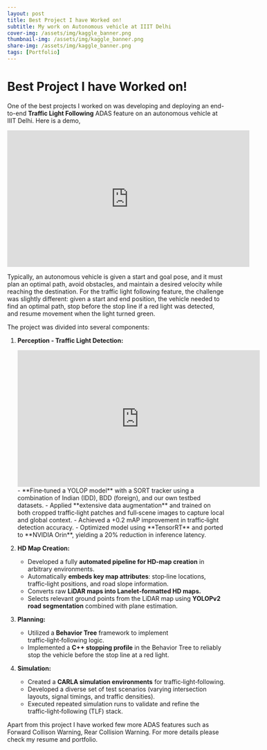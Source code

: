 ```yaml
---
layout: post
title: Best Project I have Worked on!
subtitle: My work on Autonomous vehicle at IIIT Delhi
cover-img: /assets/img/kaggle_banner.png
thumbnail-img: /assets/img/kaggle_banner.png
share-img: /assets/img/kaggle_banner.png
tags: [Portfolio]
---
```



# Best Project I have Worked on!

One of the best projects I worked on was developing and deploying an end-to-end **Traffic Light Following** ADAS feature on an autonomous vehicle at IIIT Delhi. Here is a demo,

<div class="col-md-6">
    <iframe width="560" height="315" src="https://www.youtube.com/embed/Yhju9OP4RS8" frameborder="0" allow="accelerometer; autoplay; clipboard-write; encrypted-media; gyroscope; picture-in-picture" allowfullscreen></iframe>
</div>

Typically, an autonomous vehicle is given a start and goal pose, and it must plan an optimal path, avoid obstacles, and maintain a desired velocity while reaching the destination. For the traffic light following feature, the challenge was slightly different: given a start and end position, the vehicle needed to find an optimal path, stop before the stop line if a red light was detected, and resume movement when the light turned green.

The project was divided into several components:

1. **Perception - Traffic Light Detection:**
	<div class="col-md-6">
	    <iframe width="560" height="315" src="https://youtu.be/KkV2-nVDkjs" frameborder="0" allow="accelerometer; autoplay; clipboard-write; encrypted-media; gyroscope; picture-in-picture" allowfullscreen></iframe>
	  </div>
	- **Fine‑tuned a YOLOP model** with a SORT tracker using a combination of Indian (IDD), BDD (foreign), and our own testbed datasets.
	- Applied **extensive data augmentation** and trained on both cropped traffic‑light patches and full‑scene images to capture local and global context.
	- Achieved a +0.2 mAP improvement in traffic‑light detection accuracy.
	- Optimized model using **TensorRT** and ported to **NVIDIA Orin**, yielding a 20% reduction in inference latency.

2. **HD Map Creation:**  
	- Developed a fully **automated pipeline for HD‑map creation** in arbitrary environments.
	- Automatically **embeds key map attributes**: stop‑line locations, traffic‑light positions, and road slope information.
	- Converts raw **LiDAR maps into Lanelet‑formatted HD maps.**
	- Selects relevant ground points from the LiDAR map using **YOLOPv2 road segmentation** combined with plane estimation.

4. **Planning:**  
	- Utilized a **Behavior Tree** framework to implement traffic‑light‑following logic.
	- Implemented a **C++ stopping profile** in the Behavior Tree to reliably stop the vehicle before the stop line at a red light.

5. **Simulation:**
	- Created a **CARLA simulation environments** for traffic‑light‑following.
	- Developed a diverse set of test scenarios (varying intersection layouts, signal timings, and traffic densities).
	- Executed repeated simulation runs to validate and refine the traffic‑light‑following (TLF) stack. 		

Apart from this project I have worked few more ADAS features such as Forward Collison Warning, Rear Collision Warning. For more details please check my resume and portfolio.
